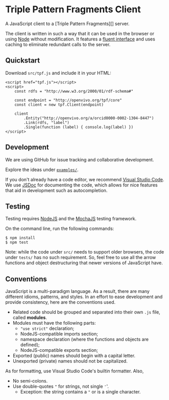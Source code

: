 Triple Pattern Fragments Client
===============================

A JavaScript client to a [Triple Pattern Fragments][] server.


The client is written in such a way that it can be used in the browser or using
[Node][] without modification. It features a [fluent interface][] and uses
caching to eliminate redundant calls to the server.


[fluent interface]: https://en.wikipedia.org/wiki/Fluent_interface
[Node]: https://nodejs.org
[Tripple Pattern Fragments]: http://linkeddatafragments.org/


Quickstart
----------

Download `src/tpf.js` and include it in your HTML:

    <script href="tpf.js"></script>
    <script>
        const rdfs = "http://www.w3.org/2000/01/rdf-schema#"

        const endpoint = "http://openvivo.org/tpf/core"
        const client = new tpf.Client(endpoint)

        client
            .Entity("http://openvivo.org/a/orcid0000-0002-1304-8447")
            .Link(rdfs, "label")
            .Single(function (label) { console.log(label) })
    </script>



Development
-----------

We are using GitHub for issue tracking and collaborative development.

Explore the ideas under [`examples/`](examples/).

If you don't already have a code editor, we recommend [Visual Studio Code][].
We use [JSDoc][] for documenting the code, which allows for nice features that
aid in development such as autocompletion.

[JSDoc]: https://jsdoc.app/
[Visual Studio Code]: https://code.visualstudio.com/


Testing
-------

Testing requires [NodeJS](https://nodejs.org) and the
[MochaJS](https://mochajs.org/) testing framework.

On the command line, run the following commands:

    $ npm install
    $ npm test

Note: while the code under `src/` needs to support older browsers, the code
under `tests/` has no such requirement. So, feel free to use all the arrow
functions and object destructuring that newer versions of JavaScript have.


Conventions
-----------

JavaScript is a multi-paradigm language. As a result, there are many different
idioms, patterns, and styles. In an effort to ease development and provide
consistency, here are the conventions used.

 * Related code should be grouped and separated into their own `.js` file,
   called **modules**.
 * Modules must have the following parts:
   * `"use strict"` declaration;
   * NodeJS-compatible imports section;
   * namespace declaration (where the functions and objects are defined);
   * NodeJS-compatible exports section;
 * Exported (public) names should begin with a capital letter.
 * Unexported (private) names should not be capitalized.

As for formatting, use Visual Studio Code's builtin formatter. Also,

 * No semi-colons.
 * Use double-quotes `"` for strings, not single `'`'.
   * Exception: the string contains a `"` or is a single character.

